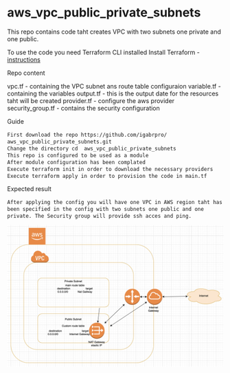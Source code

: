 # aws_vpc_public_private_subnets

This repo contains code taht creates VPC with two subnets one private and one public.

To use the code you need Terraform CLI installed 
Install Terraform - [instructions](https://www.terraform.io/downloads)


Repo content

vpc.tf - containing the VPC subnet ans route table configuraion
variable.tf - containing the variables
output.tf - this is the output date for the resources taht will be created
provider.tf - configure the aws provider 
security_group.tf - contains the security configuration 


Guide

    First download the repo https://github.com/igabrpro/ aws_vpc_public_private_subnets.git
    Change the directory cd  aws_vpc_public_private_subnets
    This repo is configured to be used as a module
    After module configuration has been complated 
    Execute terraform init in order to download the necessary providers
    Execute terraform apply in order to provision the code in main.tf

Expected result

    
    After applying the config you will have one VPC in AWS region taht has been specified in the config with two subnets one public and one private. The Security group will provide ssh acces and ping.
    
    
  ![Alt text](https://github.com/igabrpro/aws_vpc_public_private_subnets/blob/main/scr.png)

